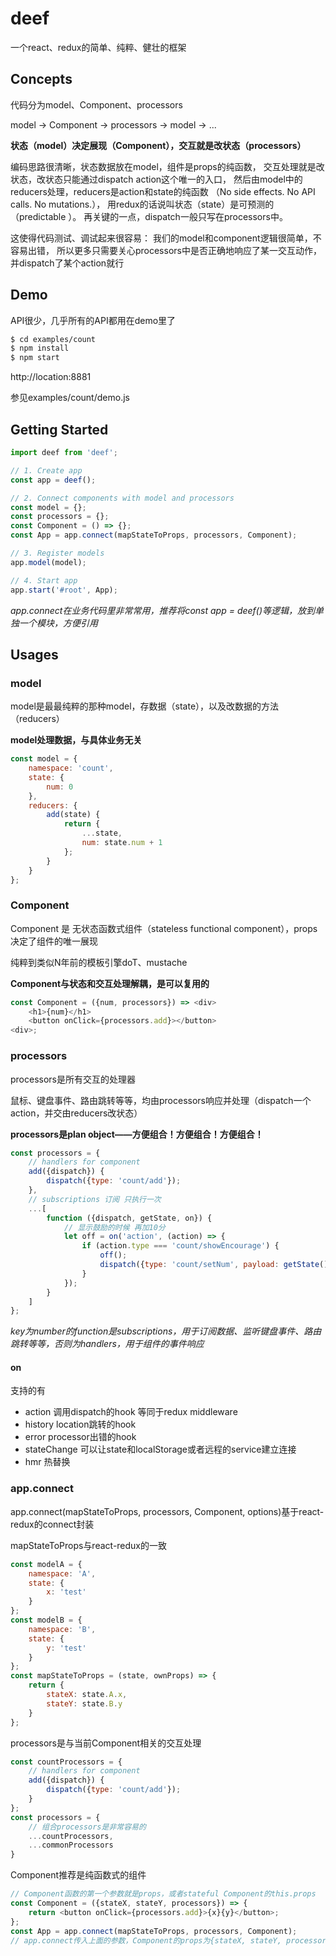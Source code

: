 # deef
一个react、redux的简单、纯粹、健壮的框架

## Concepts
代码分为model、Component、processors

model -> Component -> processors -> model -> ...

**状态（model）决定展现（Component），交互就是改状态（processors）**

编码思路很清晰，状态数据放在model，组件是props的纯函数，
交互处理就是改状态，改状态只能通过dispatch action这个唯一的入口，
然后由model中的reducers处理，reducers是action和state的纯函数
（No side effects. No API calls. No mutations.），
用redux的话说叫状态（state）是可预测的（predictable ）。
再关键的一点，dispatch一般只写在processors中。

这使得代码测试、调试起来很容易：
我们的model和component逻辑很简单，不容易出错，
所以更多只需要关心processors中是否正确地响应了某一交互动作，并dispatch了某个action就行

## Demo

API很少，几乎所有的API都用在demo里了

```bash
$ cd examples/count
$ npm install
$ npm start
```
http://location:8881

参见examples/count/demo.js

## Getting Started
```js
import deef from 'deef';

// 1. Create app
const app = deef();

// 2. Connect components with model and processors
const model = {};
const processors = {};
const Component = () => {};
const App = app.connect(mapStateToProps, processors, Component);

// 3. Register models
app.model(model);

// 4. Start app
app.start('#root', App);
```
*app.connect在业务代码里非常常用，推荐将const app = deef()等逻辑，放到单独一个模块，方便引用*

## Usages

### model
model是最最纯粹的那种model，存数据（state），以及改数据的方法（reducers）

**model处理数据，与具体业务无关**

```js
const model = {
    namespace: 'count',
    state: {
        num: 0
    },
    reducers: {
        add(state) {
            return {
                ...state,
                num: state.num + 1
            };
        }
    }
};
```

### Component
Component 是 无状态函数式组件（stateless functional component），props决定了组件的唯一展现

纯粹到类似N年前的模板引擎doT、mustache

**Component与状态和交互处理解耦，是可以复用的**

```js
const Component = ({num, processors}) => <div>
    <h1>{num}</h1>
    <button onClick={processors.add}></button>
<div>;
```

### processors
processors是所有交互的处理器

鼠标、键盘事件、路由跳转等等，均由processors响应并处理（dispatch一个action，并交由reducers改状态）

**processors是plan object——方便组合！方便组合！方便组合！**

```js
const processors = {
    // handlers for component
    add({dispatch}) {
        dispatch({type: 'count/add'});
    },
    // subscriptions 订阅 只执行一次
    ...[
        function ({dispatch, getState, on}) {
            // 显示鼓励的时候 再加10分
            let off = on('action', (action) => {
                if (action.type === 'count/showEncourage') {
                    off();
                    dispatch({type: 'count/setNum', payload: getState().count.num + 10});
                }
            });
        }
    ]
};
```
*key为number的function是subscriptions，用于订阅数据、监听键盘事件、路由跳转等等，否则为handlers，用于组件的事件响应*
 
#### on
支持的有

- action 调用dispatch的hook  等同于redux middleware
- history location跳转的hook
- error processor出错的hook
- stateChange 可以让state和localStorage或者远程的service建立连接
- hmr 热替换

### app.connect
app.connect(mapStateToProps, processors, Component, options)基于react-redux的connect封装

mapStateToProps与react-redux的一致
```js
const modelA = {
    namespace: 'A',
    state: {
        x: 'test'
    }
};
const modelB = {
    namespace: 'B',
    state: {
        y: 'test'
    }
};
const mapStateToProps = (state, ownProps) => {
    return {
        stateX: state.A.x,
        stateY: state.B.y
    }
}; 
```
processors是与当前Component相关的交互处理
```js
const countProcessors = {
    // handlers for component
    add({dispatch}) {
        dispatch({type: 'count/add'});
    }
};
const processors = {
    // 组合processors是非常容易的
    ...countProcessors,
    ...commonProcessors
}
```
Component推荐是纯函数式的组件
```js
// Component函数的第一个参数就是props，或者stateful Component的this.props
const Component = ({stateX, stateY, processors}) => {
    return <button onClick={processors.add}>{x}{y}</button>;
};
const App = app.connect(mapStateToProps, processors, Component);
// app.connect传入上面的参数，Component的props为{stateX, stateY, processors}
```
